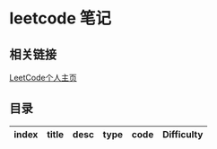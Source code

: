 # leetcode 笔记

## 相关链接

[LeetCode个人主页](https://leetcode-cn.com/u/yin-yue-s3/)

## 目录

| index |       title            |       desc            |       type            | code           | Difficulty   |
| :--:  | :-------------------:  | :-------------------:  |:-------------------:  | :---:          |:--:         |

